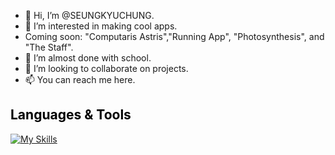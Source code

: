 - 👋 Hi, I’m @SEUNGKYUCHUNG.
- 👀 I’m interested in making cool apps.
- Coming soon: "Computaris Astris","Running App", "Photosynthesis", and "The Staff". 
- 🌱 I’m almost done with school. 
- 💞️ I’m looking to collaborate on projects. 
- 📫 You can reach me here.
## <span style="color: black;" onmouseover="this.style.color='blue'" onmouseout="this.style.color='black'">Languages & Tools</span>

[![My Skills](https://skillicons.dev/icons?i=cpp,cs,python,java,azure,mysql,sqlite,docker,dotnet)](https://skillicons.dev)

